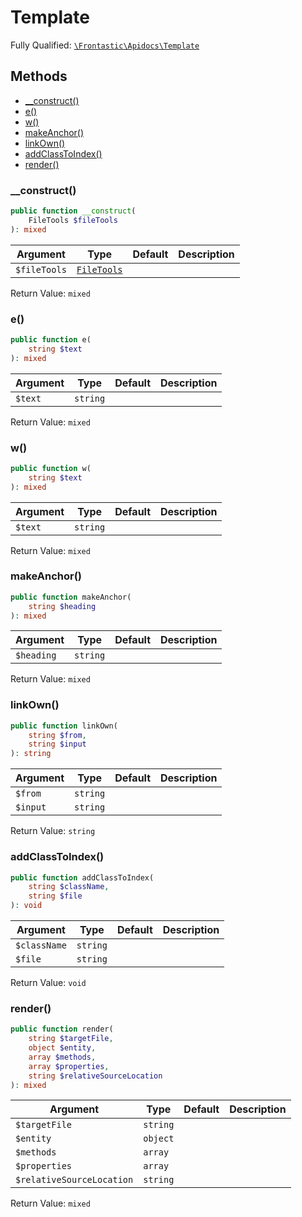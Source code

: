 #  Template

Fully Qualified: [`\Frontastic\Apidocs\Template`](../../src/php/Template.php)

## Methods

* [__construct()](#__construct)
* [e()](#e)
* [w()](#w)
* [makeAnchor()](#makeanchor)
* [linkOwn()](#linkown)
* [addClassToIndex()](#addclasstoindex)
* [render()](#render)

### __construct()

```php
public function __construct(
    FileTools $fileTools
): mixed
```

Argument|Type|Default|Description
--------|----|-------|-----------
`$fileTools`|[`FileTools`](FileTools.md)||

Return Value: `mixed`

### e()

```php
public function e(
    string $text
): mixed
```

Argument|Type|Default|Description
--------|----|-------|-----------
`$text`|`string`||

Return Value: `mixed`

### w()

```php
public function w(
    string $text
): mixed
```

Argument|Type|Default|Description
--------|----|-------|-----------
`$text`|`string`||

Return Value: `mixed`

### makeAnchor()

```php
public function makeAnchor(
    string $heading
): mixed
```

Argument|Type|Default|Description
--------|----|-------|-----------
`$heading`|`string`||

Return Value: `mixed`

### linkOwn()

```php
public function linkOwn(
    string $from,
    string $input
): string
```

Argument|Type|Default|Description
--------|----|-------|-----------
`$from`|`string`||
`$input`|`string`||

Return Value: `string`

### addClassToIndex()

```php
public function addClassToIndex(
    string $className,
    string $file
): void
```

Argument|Type|Default|Description
--------|----|-------|-----------
`$className`|`string`||
`$file`|`string`||

Return Value: `void`

### render()

```php
public function render(
    string $targetFile,
    object $entity,
    array $methods,
    array $properties,
    string $relativeSourceLocation
): mixed
```

Argument|Type|Default|Description
--------|----|-------|-----------
`$targetFile`|`string`||
`$entity`|`object`||
`$methods`|`array`||
`$properties`|`array`||
`$relativeSourceLocation`|`string`||

Return Value: `mixed`

